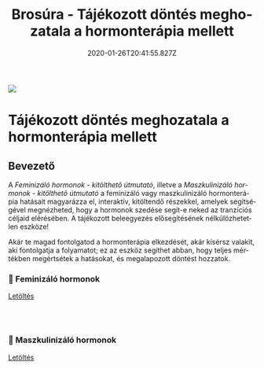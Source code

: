 ﻿---
date: "2020-01-26T20:41:55.827Z"
title: "Brosúra - Tájékozott döntés meghozatala a hormonterápia mellett"
lang: hu
---

<div class="header-image"><img src="assets/images/undraw_medical_care.svg" /></div>

# Tájékozott döntés meghozatala a hormonterápia mellett

## Bevezető

A *Feminizáló hormonok - kitölthetõ útmutató*, illetve a *Maszkulinizáló hormonok - kitölthetõ útmutató* a feminizáló vagy maszkulinizáló hormonterápia hatásait magyarázza el, interaktív, kitöltendő részekkel, amelyek segítségével megnézheted, hogy a hormonok szedése segít-e neked az tranzíciós céljaid elérésében. A tájékozott beleegyezés elősegítésének nélkülözhetetlen eszköze!

Akár te magad fontolgatod a hormonterápia elkezdését, akár kísérsz valakit, aki fontolgatja a folyamatot; ez az eszköz segíthet abban, hogy teljes mértékben megértsétek a hatásokat, és megalapozott döntést hozzatok.

### 👸 Feminizáló hormonok
<a class="center-button" target="_blank" href="https://genderutikalauz.hu/public/feminizalo-hormonok.pdf">Letöltés</a>

<br />
<br />

### 👨 Maszkulinizáló hormonok
<a class="center-button" target="_blank" href="https://genderutikalauz.hu/public/maszkulinizalo-hormonok.pdf">Letöltés</a>

